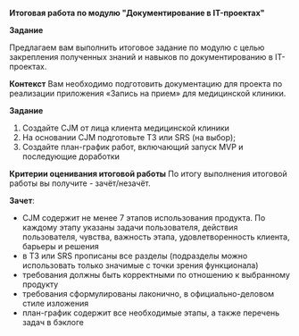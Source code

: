 ﻿**Итоговая работа по модулю "Документирование в IT-проектах"**

**Задание**

Предлагаем вам выполнить итоговое задание по модулю с целью закрепления полученных знаний и навыков по документированию в IT-проектах.

**Контекст**
Вам необходимо подготовить документацию для проекта по реализации приложения «Запись на прием» для медицинской клиники.

**Задание**

1. Создайте CJM от лица клиента медицинской клиники
1. На основании CJM подготовьте ТЗ или SRS (на выбор);
1. Создайте план-график работ, включающий запуск MVP и последующие доработки

**Критерии оценивания итоговой работы**
По итогу выполнения итоговой работы вы получите - зачёт/незачёт.

**Зачет**:

- СJM содержит не менее 7 этапов использования продукта. По каждому этапу указаны задачи пользователя, действия пользователя, чувства, важность этапа, удовлетворенность клиента, барьеры и решения
- в ТЗ или SRS прописаны все разделы (подразделы можно использовать только значимые с точки зрения функционала)
- требования должны быть корректными по отношению к выбранному продукту
- требования сформулированы лаконично, в официально-деловом стиле изложения
- план-график содержит все необходимые этапы, а также перечень задач в бэклоге

